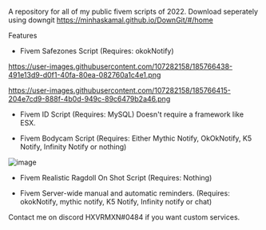
A repository for all of my public fivem scripts of 2022.
Download seperately using downgit https://minhaskamal.github.io/DownGit/#/home

Features  
  
  - Fivem Safezones Script (Requires: okokNotify)
 
  https://user-images.githubusercontent.com/107282158/185766438-491e13d9-d0f1-40fa-80ea-082760a1c4e1.png


  https://user-images.githubusercontent.com/107282158/185766415-204e7cd9-888f-4b0d-949c-89c6479b2a46.png

  
  
 
 
 - Fivem ID Script (Requires: MySQL) Doesn't require a framework like ESX.
  
  
 
 
 
 - Fivem Bodycam Script (Requires: Either Mythic Notify, OkOkNotify, K5 Notify, Infinity Notify or nothing)


![image](https://user-images.githubusercontent.com/107282158/185765783-7a92a0d0-32cf-458e-91e6-3adeff741847.png)
 



- Fivem Realistic Ragdoll On Shot Script (Requires: Nothing)

- Fivem Server-wide manual and automatic reminders.  (Requires: okokNotify, mythic notify, K5 Notify, Infinity notify or chat)

Contact me on discord HXVRMXN#0484 if you want custom services.
